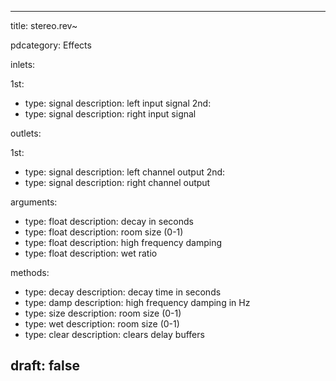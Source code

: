 --- 


title: stereo.rev~

pdcategory: Effects

inlets:

  1st:
  - type: signal
    description: left input signal
  2nd:
  - type: signal
    description: right input signal

outlets:

  1st:
  - type: signal
    description: left channel output
  2nd:
  - type: signal
    description: right channel output

arguments:
  - type: float
    description: decay in seconds
  - type: float
    description: room size (0-1)
  - type: float
    description: high frequency damping
  - type: float
    description: wet ratio

methods:
  - type: decay <float>
    description: decay time in seconds
  - type: damp <float>
    description: high frequency damping in Hz
  - type: size <float>
    description: room size (0-1)
  - type: wet <float>
    description: room size (0-1)
  - type: clear
    description: clears delay buffers



draft: false
---